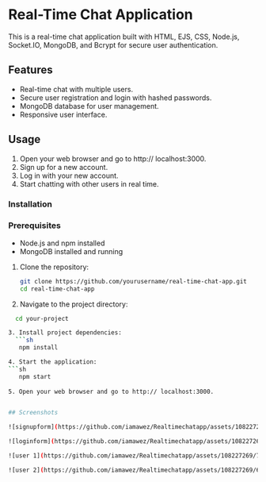 # Real-Time Chat Application

This is a real-time chat application built with HTML, EJS, CSS, Node.js, Socket.IO, MongoDB, and Bcrypt for secure user authentication.

## Features

- Real-time chat with multiple users.
- Secure user registration and login with hashed passwords.
- MongoDB database for user management.
- Responsive user interface.

## Usage
1. Open your web browser and go to http:// localhost:3000.
2. Sign up for a new account.
3. Log in with your new account.
4. Start chatting with other users in real time.

### Installation

### Prerequisites
- Node.js and npm installed
- MongoDB installed and running

1. Clone the repository:
   ```sh
   git clone https://github.com/yourusername/real-time-chat-app.git
   cd real-time-chat-app
   
2. Navigate to the project directory:
 ```sh
   cd your-project

3. Install project dependencies:
   ```sh
    npm install

4. Start the application:
 ```sh
    npm start
   
5. Open your web browser and go to http:// localhost:3000.


## Screenshots

![signupform](https://github.com/iamawez/Realtimechatapp/assets/108227269/cd8d19ed-022f-4315-966c-cf9c195391af)

![loginform](https://github.com/iamawez/Realtimechatapp/assets/108227269/6fb0e008-7e9e-4236-ac6d-97fad5ab81d6)

![user 1](https://github.com/iamawez/Realtimechatapp/assets/108227269/78344467-c974-4161-90cd-96b6f3174db2)

![user 2](https://github.com/iamawez/Realtimechatapp/assets/108227269/62c56143-c95b-4155-a7c2-95c1d41a73a0)



